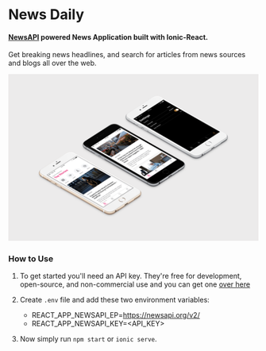 # News Daily
#### [NewsAPI](http://newsapi.org/) powered News Application built with Ionic-React.

Get breaking news headlines, and search for articles from news sources and blogs all over the web. 

![Screens](/screens.png?raw=true "")


### How to Use

1. To get started you'll need an API key. They're free for development, open-source, and non-commercial use and you can get one [over here](https://newsapi.org/register)


2. Create `.env` file and add these two environment variables:
   
    - REACT_APP_NEWSAPI_EP=https://newsapi.org/v2/
    - REACT_APP_NEWSAPI_KEY=<API_KEY>


3. Now simply run `npm start` or `ionic serve`.